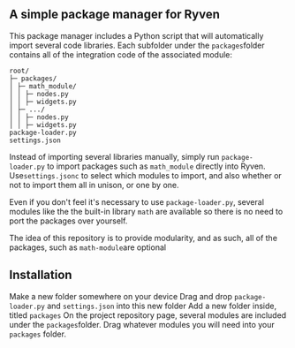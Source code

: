 ﻿## A simple package manager for Ryven

This package manager includes a Python script that will automatically import several code libraries. Each subfolder under the  `packages`folder contains all of the integration code of the associated module:

    root/
    ├─ packages/
    │ ├─ math_module/
    │ │ ├─ nodes.py
    │ │ ├─ widgets.py
    │ ├─ .../
    │ │ ├─ nodes.py
    │ │ ├─ widgets.py
    package-loader.py
    settings.json
Instead of importing several libraries manually, simply run `package-loader.py` to import packages such as `math_module` directly into Ryven. Use`settings.jsonc` to select which modules to import, and also whether or not to import them all in unison, or one by one.

Even if you don't feel it's necessary to use `package-loader.py`, several modules like the the built-in library `math` are available so there is no need to port the packages over yourself.

The idea of this repository is to provide modularity, and as such, all of the packages, such as `math-module`are optional
## Installation
Make a new folder somewhere on your device
Drag and drop `package-loader.py` and `settings.json` into this new folder
Add a new folder inside, titled `packages`
On the project repository page, several modules are included under the `packages`folder. Drag whatever modules you will need into your `packages` folder.


